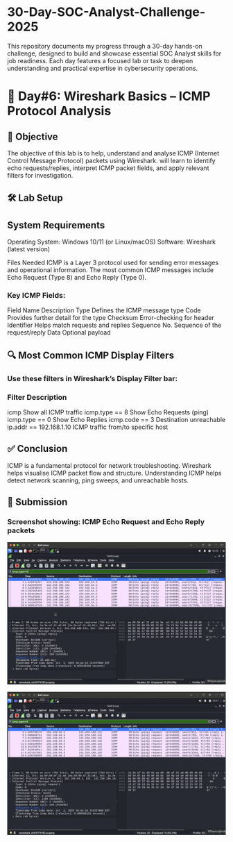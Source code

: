 # 30-Day-SOC-Analyst-Challenge-2025
This repository documents my progress through a 30-day hands-on challenge, designed to build and showcase essential SOC Analyst skills for job readiness. Each day features a focused lab or task to deepen understanding and practical expertise in cybersecurity operations.


# 🚀 Day#6: Wireshark Basics – ICMP Protocol Analysis

## 🎯 Objective
The objective of this lab is to help, understand and analyse ICMP (Internet Control Message Protocol) packets using Wireshark. will learn to identify echo requests/replies, interpret ICMP packet fields, and apply relevant filters for investigation.


## 🛠️ Lab Setup

## System Requirements
Operating System: Windows 10/11 (or Linux/macOS)
Software: Wireshark (latest version)

Files Needed
ICMP is a Layer 3 protocol used for sending error messages and operational information. The most common ICMP messages include Echo Request (Type 8) and Echo Reply (Type 0).

### Key ICMP Fields:

Field Name	Description
Type	Defines the ICMP message type
Code	Provides further detail for the type
Checksum	Error-checking for header
Identifier	Helps match requests and replies
Sequence No.	Sequence of the request/reply
Data	Optional payload


## 🔍 Most Common ICMP Display Filters

### Use these filters in Wireshark’s Display Filter bar:

### Filter	Description
icmp	Show all ICMP traffic
icmp.type == 8	Show Echo Requests (ping)
icmp.type == 0	Show Echo Replies
icmp.code == 3	Destination unreachable
ip.addr == 192.168.1.10	ICMP traffic from/to specific host


## ✅ Conclusion

ICMP is a fundamental protocol for network troubleshooting.
Wireshark helps visualise ICMP packet flow and structure.
Understanding ICMP helps detect network scanning, ping sweeps, and unreachable hosts.


## 📸 Submission

### Screenshot showing: ICMP Echo Request and Echo Reply packets
![image alt](https://github.com/sachinpatil-soc/30-Day-SOC-Analyst-Challenge-2025/blob/eec8654746b231bf839eb8dd57d70f880db5ac0e/Echo-reply-type-0.png)

![image alt](https://github.com/sachinpatil-soc/30-Day-SOC-Analyst-Challenge-2025/blob/eec8654746b231bf839eb8dd57d70f880db5ac0e/Echo-request-type-8.png)
